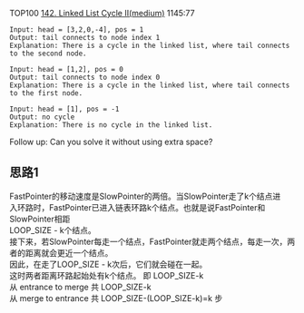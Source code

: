 TOP100
[142. Linked List Cycle II(medium)](https://leetcode.com/problems/linked-list-cycle-ii/)
1145:77

```
Input: head = [3,2,0,-4], pos = 1
Output: tail connects to node index 1
Explanation: There is a cycle in the linked list, where tail connects to the second node.

Input: head = [1,2], pos = 0
Output: tail connects to node index 0
Explanation: There is a cycle in the linked list, where tail connects to the first node.

Input: head = [1], pos = -1
Output: no cycle
Explanation: There is no cycle in the linked list.
```

Follow up:
Can you solve it without using extra space?

## 思路1

FastPointer的移动速度是SlowPointer的两倍。当SlowPointer走了k个结点进  
入环路时，FastPointer已进入链表环路k个结点。也就是说FastPointer和SlowPointer相距  
LOOP_SIZE - k个结点。  
接下来，若SlowPointer每走一个结点，FastPointer就走两个结点，每走一次，两者的距离就会更近一个结点。  
因此，在走了LOOP_SIZE - k次后，它们就会碰在一起。  
这时两者距离环路起始处有k个结点。 即 LOOP_SIZE-k   
从 entrance to merge 共 LOOP_SIZE-k  
从 merge to entrance 共 LOOP_SIZE-(LOOP_SIZE-k)=k 步  